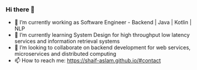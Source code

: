 ### Hi there 👋

<!--
**shaif-aslam/shaif-aslam** is a ✨ _special_ ✨ repository because its `README.md` (this file) appears on your GitHub profile.

Here are some ideas to get you started:
-->

- 🔭 I’m currently working as Software Engineer - Backend | Java | Kotlin | NLP
- 🌱 I’m currently learning System Design for high throughput low latency services and information retrieval systems
- 👯 I’m looking to collaborate on backend development for web services, microservices and distributed computing
- 📫 How to reach me: https://shaif-aslam.github.io/#contact
